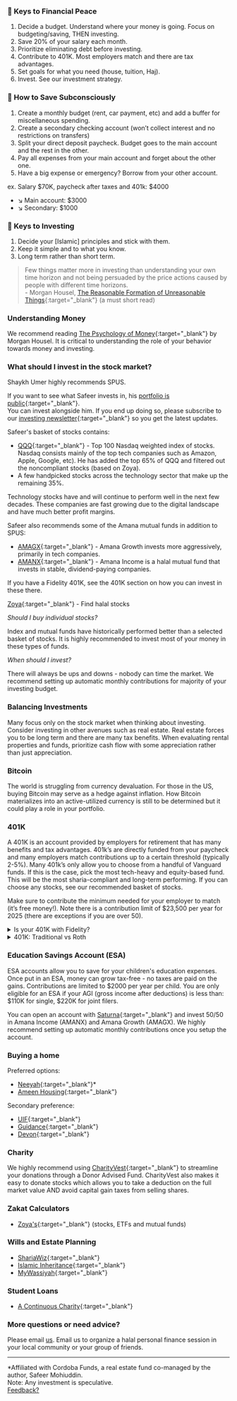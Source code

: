 ### :key: Keys to Financial Peace

1. Decide a budget. Understand where your money is going. Focus on budgeting/saving, THEN investing.
2. Save 20% of your salary each month.
3. Prioritize eliminating debt before investing. 
4. Contribute to 401K. Most employers match and there are tax advantages. 
5. Set goals for what you need (house, tuition, Haj).
6. Invest. See our investment strategy. 

### :key: How to Save Subconsciously
1. Create a monthly budget (rent, car payment, etc) and add a buffer for miscellaneous spending. 
2. Create a secondary checking account (won’t collect interest and no restrictions on transfers)
3. Split your direct deposit paycheck. Budget goes to the main account and the rest in the other. 
4. Pay all expenses from your main account and forget about the other one. 
5. Have a big expense or emergency? Borrow from your other account.  

ex. Salary $70K, paycheck after taxes and 401k: $4000

* :arrow_lower_right: Main account: $3000
* :arrow_lower_right: Secondary: $1000

### :key: Keys to Investing
1. Decide your [Islamic] principles and stick with them.
2. Keep it simple and to what you know.
3. Long term rather than short term.

> Few things matter more in investing than understanding your own time horizon and not being persuaded by the price actions caused by people with different time horizons.
<br>- Morgan Housel, [The Reasonable Formation of Unreasonable Things](https://www.collaborativefund.com/uploads/Collaborative%20Fund%20Bubbles.pdf){:target="_blank"} (a must short read)

### Understanding Money
We recommend reading [The Psychology of Money](https://www.amazon.com/Psychology-Money-Timeless-lessons-happiness/dp/0857197681){:target="_blank"} by Morgan Housel. It is critical to understanding the role of your behavior towards money and investing. 

### What should I invest in the stock market?

Shaykh Umer highly recommends SPUS. 

If you want to see what Safeer invests in, his [portfolio is public](https://m1.finance/gaua-1u2MbQ7){:target="_blank"}.<br>
You can invest alongside him. If you end up doing so, please subscribe to our [investing newsletter](https://safeer.substack.com/subscribe){:target="_blank"} so you get the latest updates.

Safeer's basket of stocks contains: 
- [QQQ](https://www.morningstar.com/etfs/xnas/qqq/quote.html){:target="_blank"} - Top 100 Nasdaq weighted index of stocks. Nasdaq consists mainly of the top tech companies such as Amazon, Apple, Google, etc). He has added the top 65% of QQQ and filtered out the noncompliant stocks (based on Zoya).
- A few handpicked stocks across the technology sector that make up the remaining 35%.

Technology stocks have and will continue to perform well in the next few decades. These companies are fast growing due to the digital landscape and have much better profit margins.

Safeer also recommends some of the Amana mutual funds in addition to SPUS:
- [AMAGX](https://www.saturna.com/amana/growth-fund#/overview){:target="_blank"} - Amana Growth invests more aggressively, primarily in tech companies.
- [AMANX](https://www.saturna.com/amana/income-fund#/overview){:target="_blank"} - Amana Income is a halal mutual fund that invests in stable, dividend-paying companies. 

If you have a Fidelity 401K, see the 401K section on how you can invest in these there.

[Zoya](https://investroo.com/){:target="_blank"} - Find halal stocks

*Should I buy individual stocks?*

Index and mutual funds have historically performed better than a selected basket of stocks. It is highly recommended to invest most of your money in these types of funds.

*When should I invest?*

There will always be ups and downs - nobody can time the market. We recommend setting up automatic monthly contributions for majority of your investing budget. 

### Balancing Investments
Many focus only on the stock market when thinking about investing. Consider investing in other avenues such as real estate. Real estate forces you to be long term and there are many tax benefits. When evaluating rental properties and funds, prioritize cash flow with some appreciation rather than just appreciation. 

### Bitcoin

The world is struggling from currency devaluation. For those in the US, buying Bitcoin may serve as a hedge against inflation. How Bitcoin materializes into an active-utilized currency is still to be determined but it could play a role in your portfolio. 

### 401K
A 401K is an account provided by employers for retirement that has many benefits and tax advantages. 401k’s are directly funded from your paycheck and many employers match contributions up to a certain threshold (typically 2-5%). Many 401k’s only allow you to choose from a handful of Vanguard funds. If this is the case, pick the most tech-heavy and equity-based fund.  This will be the most sharia-compliant and long-term performing. If you can choose any stocks, see our recommended basket of stocks. 

Make sure to contribute the minimum needed for your employer to match (it’s free money!). Note there is a contribution limit of $23,500 per year for 2025 (there are exceptions if you are over 50). 

<details>
<summary>Is your 401K with Fidelity?</summary>
<br>
Fidelity 401K's are more flexibile in allowing you to choose your investments depending on your employer's plan. Fidelity allows you to create a BrokerageLink account associated with your 401K allowing you to invest in mutual funds and stocks beyond the basic target funds typically offered.  
<br>
</details>

<details>
<summary>401K: Traditional vs Roth</summary>
<br>
There are two types of 401k: Traditional (pre-tax contributions) and Roth (post-tax contributions). Contributions to a traditional 401k can be deducted from your gross income in that year. However, you will need pay income tax when withdrawing at retirement. With a Roth 401K, tax is deducted upfront since you are contributing post-tax dollars. Roth 401k is great for young professionals as you will probably be earning more and in a higher tax bracket. You will also end up with a reduced zakah burden over time.

<br><br>
You can also individually open a Roth IRA but there could be heavy limitations in terms of contribution amounts and how much you earn ($236K married, $150K single adjusted gross income in 2025). If you are limited by the income, use the backdoor Roth IRA, where you contribute to a traditional IRA and then immediately roll it over to a Roth.
</details>

### Education Savings Account (ESA)
ESA accounts allow you to save for your children's education expenses. Once put in an ESA, money can grow tax-free - no taxes are paid on the gains. Contributions are limited to $2000 per year per child. You are only eligible for an ESA if your AGI (gross income after deductions) is less than: $110K for single, $220K for joint filers.

You can open an account with [Saturna](https://www.saturna.com/individual/esa/education-savings-accounts){:target="_blank"} and invest 50/50 in Amana Income (AMANX) and Amana Growth (AMAGX). We highly recommend setting up automatic monthly contributions once you setup the account. 


### Buying a home
Preferred options:
- [Neeyah](https://neeyah.com){:target="_blank"}*
- [Ameen Housing](http://www.ameenhousing.com){:target="_blank"}

Secondary preference:
- [UIF](http://www.myuif.com){:target="_blank"}
- [Guidance](https://www.guidanceresidential.com){:target="_blank"}
- [Devon](https://www.devonbank.com){:target="_blank"}

### Charity

We highly recommend using [CharityVest](http://charityvest.org){:target="_blank"} to streamline your donations through a Donor Advised Fund. CharityVest also makes it easy to donate stocks which allows you to take a deduction on the full market value AND avoid capital gain taxes from selling shares.

### Zakat Calculators
- [Zoya's](https://app.zoya.finance/zakat){:target="_blank"} (stocks, ETFs and mutual funds)

### Wills and Estate Planning
- [ShariaWiz](https://shariawiz.com){:target="_blank"}
- [Islamic Inheritance](https://islamicinheritance.com/free-templates-vault/){:target="_blank"}
- [MyWassiyah](https://www.mywassiyah.com/){:target="_blank"}

### Student Loans
- [A Continuous Charity](http://acceducate.org){:target="_blank"}

### More questions or need advice?
Please email [us](mailto:info@muslim.finance). Email us to organize a halal personal finance session in your local community or your group of friends.

---
*Affiliated with Cordoba Funds, a real estate fund co-managed by the author, Safeer Mohiuddin.
<br/>
Note: Any investment is speculative. 
<br/>
[Feedback?](mailto:info@muslim.finance)
<script async src="https://platform.twitter.com/widgets.js" charset="utf-8"></script>

